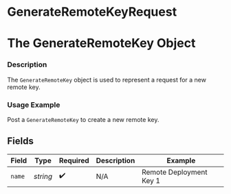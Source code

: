 # GenerateRemoteKeyRequest

# The GenerateRemoteKey Object
### Description
The `GenerateRemoteKey` object is used to represent a request for a new remote key.

### Usage Example
Post a `GenerateRemoteKey` to create a new remote key.


## Fields

| Field                   | Type                    | Required                | Description             | Example                 |
| ----------------------- | ----------------------- | ----------------------- | ----------------------- | ----------------------- |
| `name`                  | *string*                | :heavy_check_mark:      | N/A                     | Remote Deployment Key 1 |